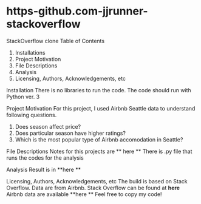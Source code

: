 # https-github.com-jjrunner-stackoverflow
StackOverflow clone
Table of Contents
1. Installations 
2. Project Motivation
3. File Descriptions
4. Analysis
5. Licensing, Authors, Acknowledgements, etc

Installation
There is no libraries to run the code. The code should run with Python ver. 3

Project Motivation
For this project, I used Airbnb Seattle data to understand following questions.
1. Does season affect price?
2. Does particular season have higher ratings?
3. Which is the most popular type of Airbnb accomodation in Seattle?

File Descriptions
Notes for this projects are ** here **
There is .py file that runs the codes for the analysis

Analysis
Result is in **here **

Licensing, Authors, Acknowledgements, etc
The build is based on Stack Overflow. Data are from Airbnb. 
Stack Overflow can be found at **here**
Airbnb data are available **here **
Feel free to copy my code!
